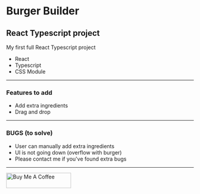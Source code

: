 # Burger Builder

## React Typescript project

My first full React Typescript project

- React
- Typescript
- CSS Module

---

### Features to add

- Add extra ingredients
- Drag and drop

---

### BUGS (to solve)

- User can manually add extra ingredients
- UI is not going down (overflow with burger)
- Please contact me if you've found extra bugs

---

<a href="https://www.buymeacoffee.com/doddle" target="_blank"><img src="https://cdn.buymeacoffee.com/buttons/default-orange.png" alt="Buy Me A Coffee" height="41" width="174"></a>
